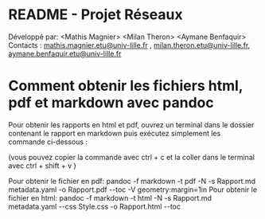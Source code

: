 #  README - Projet Réseaux

Développé par: \<Mathis Magnier> \<Milan Theron> \<Aymane Benfaquir>\
Contacts : <mathis.magnier.etu@univ-lille.fr> , <milan.theron.etu@univ-lille.fr>, <aymane.benfaquir.etu@univ-lille.fr>


# Comment obtenir les fichiers html, pdf et markdown avec pandoc


Pour obtenir les rapports en html et pdf, ouvrez un terminal dans le dossier contenant le rapport en markdown puis exécutez simplement les commande ci-dessous : 

(vous pouvez copier la commande avec ctrl + c et la coller dans le terminal avec ctrl + shift + v )


Pour obtenir le fichier en pdf: pandoc -f markdown -t pdf -N -s Rapport.md metadata.yaml -o Rapport.pdf  --toc -V geometry:margin=1in
Pour obtenir le fichier en html: pandoc -f markdown -t html -N -s Rapport.md metadata.yaml --css Style.css -o Rapport.html  --toc 
